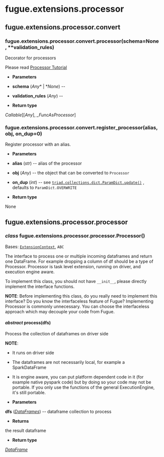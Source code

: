 # fugue.extensions.processor

## fugue.extensions.processor.convert


### fugue.extensions.processor.convert.processor(schema=None, \*\*validation_rules)
Decorator for processors

Please read
[Processor Tutorial](https://fugue-tutorials.readthedocs.io/tutorials/extensions/processor.html)


* **Parameters**


* **schema** (*Any** | **None*) -- 


* **validation_rules** (*Any*) -- 



* **Return type**

*Callable*[[*Any*], *_FuncAsProcessor*]



### fugue.extensions.processor.convert.register_processor(alias, obj, on_dup=0)
Register processor with an alias.


* **Parameters**


* **alias** (*str*) -- alias of the processor


* **obj** (*Any*) -- the object that can be converted to
`Processor`


* **on_dup** (*int*) -- see [`triad.collections.dict.ParamDict.update()`](https://triad.readthedocs.io/en/latest/api/triad.collections.html#triad.collections.dict.ParamDict.update)
, defaults to `ParamDict.OVERWRITE`



* **Return type**

None


## fugue.extensions.processor.processor


### _class_ fugue.extensions.processor.processor.Processor()
Bases: [`ExtensionContext`](fugue.extensions.md#fugue.extensions.context.ExtensionContext), `ABC`

The interface to process one or multiple incoming dataframes and return one
DataFrame. For example dropping a column of df should be a type of Processor.
Processor is task level extension, running on driver, and execution engine aware.

To implement this class, you should not have `__init__`, please directly implement
the interface functions.

**NOTE**: Before implementing this class, do you really need to implement this
interface? Do you know the interfaceless feature of Fugue? Implementing Processor
is commonly unnecessary. You can choose the interfaceless approach which may
decouple your code from Fugue.


#### _abstract_ process(dfs)
Process the collection of dataframes on driver side

**NOTE**: 
* It runs on driver side


* The dataframes are not necessarily local, for example a SparkDataFrame


* It is engine aware, you can put platform dependent code in it (for example
native pyspark code) but by doing so your code may not be portable. If you
only use the functions of the general ExecutionEngine, it's still portable.


* **Parameters**

**dfs** ([*DataFrames*](fugue.dataframe.md#fugue.dataframe.dataframes.DataFrames)) -- dataframe collection to process



* **Returns**

the result dataframe



* **Return type**

[*DataFrame*](fugue.dataframe.md#fugue.dataframe.dataframe.DataFrame)
